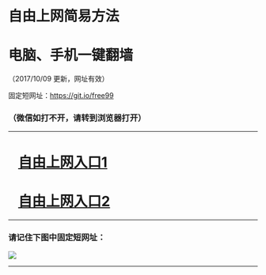 ﻿# 自由上网简易方法

# 电脑、手机一键翻墙

（2017/10/09 更新，网址有效）

固定短网址：https://git.io/free99

### （微信如打不开，请转到浏览器打开）


***





# &nbsp;&nbsp; <a href="http://ft2159113204.fwq-tz-1001.info/fwqtz01.html?t=100900117574 " target="_blank">自由上网入口1</a>
# &nbsp;&nbsp; <a href="http://ft630024572.fwq-tz-1002.info/fwqtz02.html?t=100900121690 " target="_blank">自由上网入口2</a>
***

### 请记住下图中固定短网址：

<img src="https://s3-us-west-2.amazonaws.com/fwq-1001/yjfq-20170905okok.png" /> 


***

